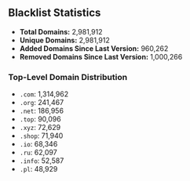 ## Blacklist Statistics

- **Total Domains:** 2,981,912
- **Unique Domains:** 2,981,912
- **Added Domains Since Last Version:** 960,262
- **Removed Domains Since Last Version:** 1,000,266

### Top-Level Domain Distribution

-  `.com`: 1,314,962
-  `.org`: 241,467
-  `.net`: 186,956
-  `.top`: 90,096
-  `.xyz`: 72,629
-  `.shop`: 71,940
-  `.io`: 68,346
-  `.ru`: 62,097
-  `.info`: 52,587
-  `.pl`: 48,929
